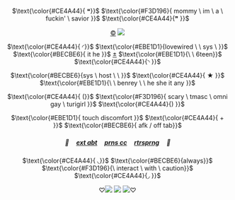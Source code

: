 <p align="center">
$\text{\color{#CE4A44}{ ❝}}$ $\text{\color{#F3D196}{ mommy \ im \ a \ fuckin' \ savior }}$ $\text{\color{#CE4A44}{❞ }}$
  
</p> 

<p align="center">
<a href="https://spookysweaterblog.tumblr.com/post/747696500096778240/">©</a> <img src="https://i.postimg.cc/BvrXcj5Z/hjg.png"/>
</p>

<div align="center">

$\text{\color{#CE4A44}{ ◜}}$ $\text{\color{#EBE1D1}{lovewired \ \ sys \ }}$ $\text{\color{#BECBE6}{ it he }}$ [±](https://pluralkit.xyz/f/pnysa) $\text{\color{#EBE1D1}{\ \ 6teen}}$ $\text{\color{#CE4A44}{◝ }}$

$\text{\color{#BECBE6}{sys \ host \ \ }}$ $\text{\color{#CE4A44}{ ★ }}$ $\text{\color{#EBE1D1}{\ \ benrey \ \ he she it any }}$

$\text{\color{#CE4A44}{ (}}$ $\text{\color{#F3D196}{ scary \ tmasc \ omni gay \ turigirl }}$ $\text{\color{#CE4A44}{) }}$

$\text{\color{#EBE1D1}{ touch discomfort }}$ $\text{\color{#CE4A44}{ + }}$ $\text{\color{#BECBE6}{ afk / off tab}}$

#####  💉 ㅤ[ext abt](https://bundlrs.cc/artists) ㅤ[prns cc](https://pronouns.cc/@malewife) ㅤ[rtrsprng](https://retrospring.net/@benry)ㅤ 🔪ㅤ<p/>

$\text{\color{#CE4A44}{ ◟}}$ $\text{\color{#BECBE6}{always}}$ $\text{\color{#F3D196}{\ interact \ with \ caution}}$ $\text{\color{#CE4A44}{◞ }}$ 
</div>

<div align="center">
♡<img src="https://64.media.tumblr.com/288d16d7ee19e07fe075f2e7b886e7ba/0a5f38fe6c13803c-06/s75x75_c1/85b7d6c8d2813325538d9109878285f97a7a57c6.pnj"> <img src="https://64.media.tumblr.com/c8900e951665ff11578e18de3609be73/681981f0afb27977-a0/s250x400/c41b6d82d6071f4d66e51609c7d5fec0d8ced733.gifv"> <img src="https://64.media.tumblr.com/288d16d7ee19e07fe075f2e7b886e7ba/0a5f38fe6c13803c-06/s75x75_c1/85b7d6c8d2813325538d9109878285f97a7a57c6.pnj">♡
</div>
